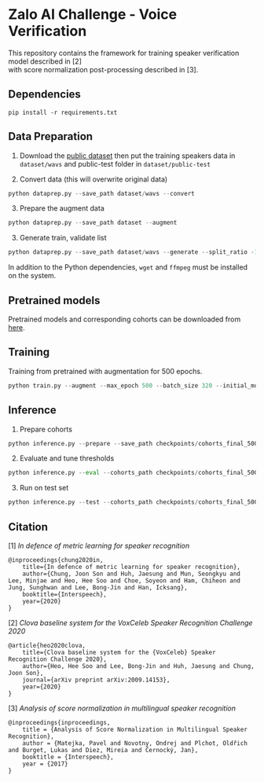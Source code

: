 # Zalo AI Challenge - Voice Verification
This repository contains the framework for training speaker verification model described in [2]  
with score normalization post-processing described in [3].

## Dependencies
```
pip install -r requirements.txt
```

## Data Preparation
1. Download the [public dataset](https://dl.challenge.zalo.ai/voice-verification/data/Train-Test-Data_v2.zip)
then put the training speakers data in `dataset/wavs` and public-test folder in `dataset/public-test`

2. Convert data (this will overwrite original data)
```python
python dataprep.py --save_path dataset/wavs --convert
```

3. Prepare the augment data  
```python
python dataprep.py --save_path dataset --augment
```

3. Generate train, validate list
```python
python dataprep.py --save_path dataset/wavs --generate --split_ratio -1
```

In addition to the Python dependencies, `wget` and `ffmpeg` must be installed on the system.

## Pretrained models
Pretrained models and corresponding cohorts can be downloaded from [here](https://drive.google.com/drive/folders/15FYmgHGKlF_JSyPGKfJzBRhQpBY5JcBw?usp=sharing).

## Training
Training from pretrained with augmentation for 500 epochs.
```python
python train.py --augment --max_epoch 500 --batch_size 320 --initial_model checkpoints/baseline_v2_ap.model
```

## Inference
1. Prepare cohorts
```python
python inference.py --prepare --save_path checkpoints/cohorts_final_500_f100.npy --initial_model checkpoints/final_500.model
```

2. Evaluate and tune thresholds
```python
python inference.py --eval --cohorts_path checkpoints/cohorts_final_500_f100.npy --initial_model checkpoints/final_500.model
```

3. Run on test set
```python
python inference.py --test --cohorts_path checkpoints/cohorts_final_500_f100.npy --test_threshold 1.7206447124481201 --test_path dataset --initial_model checkpoints/final_500.model
```

## Citation

[1] _In defence of metric learning for speaker recognition_
```
@inproceedings{chung2020in,
    title={In defence of metric learning for speaker recognition},
    author={Chung, Joon Son and Huh, Jaesung and Mun, Seongkyu and Lee, Minjae and Heo, Hee Soo and Choe, Soyeon and Ham, Chiheon and Jung, Sunghwan and Lee, Bong-Jin and Han, Icksang},
    booktitle={Interspeech},
    year={2020}
}
```

[2] _Clova baseline system for the VoxCeleb Speaker Recognition Challenge 2020_
```
@article{heo2020clova,
    title={Clova baseline system for the {VoxCeleb} Speaker Recognition Challenge 2020},
    author={Heo, Hee Soo and Lee, Bong-Jin and Huh, Jaesung and Chung, Joon Son},
    journal={arXiv preprint arXiv:2009.14153},
    year={2020}
}
```

[3] _Analysis of score normalization in multilingual speaker recognition_
```
@inproceedings{inproceedings,
    title = {Analysis of Score Normalization in Multilingual Speaker Recognition},
    author = {Matejka, Pavel and Novotny, Ondrej and Plchot, Oldřich and Burget, Lukas and Diez, Mireia and Černocký, Jan},
    booktitle = {Interspeech},
    year = {2017}
}
```
